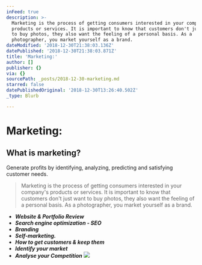 ```yaml
---
inFeed: true
description: >-
  Marketing is the process of getting consumers interested in your company’s
  products or services. It is important to know that customers don't just want
  to buy photos, they also want the feeling of a personal basis. As a
  photographer, you market yourself as a brand.
dateModified: '2018-12-30T21:38:03.136Z'
datePublished: '2018-12-30T21:38:03.871Z'
title: 'Marketing:'
author: []
publisher: {}
via: {}
sourcePath: _posts/2018-12-30-marketing.md
starred: false
datePublishedOriginal: '2018-12-30T13:26:40.502Z'
_type: Blurb

---
```

# Marketing:

## What is marketing?  
Generate profits by identifying, analyzing, predicting and satisfying customer needs.

> Marketing is the process of getting consumers interested in your company's products or services. It is important to know that customers don't just want to buy photos, they also want the feeling of a personal basis. As a photographer, you market yourself as a brand.

* _**Website & Portfolio Review**_
* _**Search engine optimization - SEO**_
* _**Branding**_
* _**Self-marketing.**_
* _**How to get customers & keep them**_
* _**Identify your market**_
* _**Analyse your Competition**_
![](https://the-grid-user-content.s3-us-west-2.amazonaws.com/9d6c6967-7652-40c7-9855-28102fffde53.jpg)